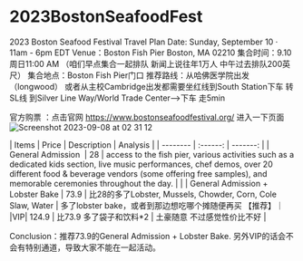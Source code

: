 # 2023BostonSeafoodFest
2023 Boston Seafood Festival Travel Plan
Date: Sunday, September 10 · 11am - 6pm EDT
Venue：Boston Fish Pier Boston, MA 02210
集合时间：9.10周日11:00 AM （咱们早点集合一起排队 新闻上说往年1万人 中午过去排队200英尺） 
集合地点：Boston Fish Pier门口
推荐路线：从哈佛医学院出发（longwood） 或者从主校Cambridge出发都需要坐红线到South Station下车 转SL线 到Silver Line Way/World Trade Center-->下车 走5min

官方购票 ：点击官网 https://www.bostonseafoodfestival.org/ 
进入一下页面
![Screenshot 2023-09-08 at 02 31 12](https://github.com/lovelitong2046/2023BostonSeafoodFest/assets/5799923/293ff9c7-63ed-4d0e-af3c-8080d4cf91b5)

| Items | Price | Description | Analysis |
| -------- | :------: | -------: |
| General Admission  | 28 |  access to the fish pier, various activities such as a dedicated kids section, live music performances, chef demos, over 20 different food & beverage vendors (some offering free samples), and memorable ceremonies throughout the day. | |
| General Admission + Lobster Bake | 73.9 | 比28的多了Lobster, Mussels, Chowder, Corn, Cole Slaw, Water | 多了lobster bake，或者到那边想吃哪个摊随便再买 【推荐】｜
|VIP| 124.9 | 比73.9 多了袋子和饮料*2 | 土豪随意 不过感觉性价比不好  |

Conclusion：推荐73.9的General Admission + Lobster Bake.  另外VIP的话会不会有特别通道，导致大家不能在一起活动。


